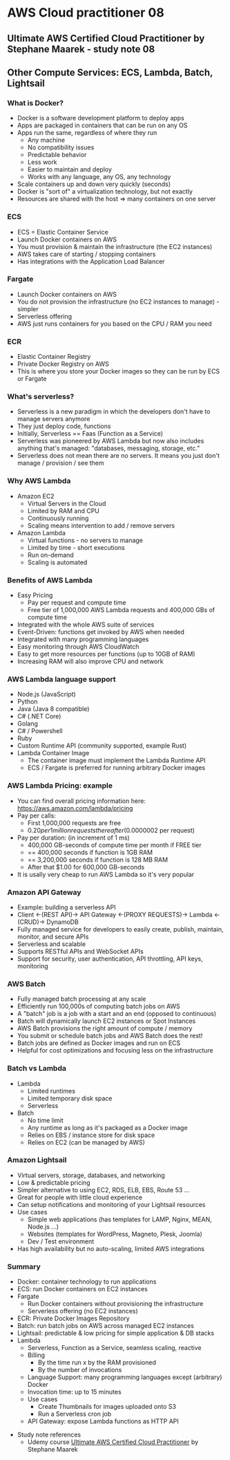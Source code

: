 # AWS Cloud practitioner 08

## Ultimate AWS Certified Cloud Practitioner by Stephane Maarek - study note 08

## Other Compute Services: ECS, Lambda, Batch, Lightsail

### What is Docker?
* Docker is a software development platform to deploy apps
* Apps are packaged in containers that can be run on any OS
* Apps run the same, regardless of where they run
  * Any machine
  * No compatibility issues
  * Predictable behavior
  * Less work
  * Easier to maintain and deploy
  * Works with any language, any OS, any technology
* Scale containers up and down very quickly (seconds)
* Docker is "sort of" a virtualization technology, but not exactly
* Resources are shared with the host => many containers on one server

### ECS
* ECS = Elastic Container Service
* Launch Docker containers on AWS
* You must provision & maintain the infrastructure (the EC2 instances)
* AWS takes care of starting / stopping containers
* Has integrations with the Application Load Balancer

### Fargate
* Launch Docker containers on AWS
* You do not provision the infrastructure (no EC2 instances to manage) - simpler
* Serverless offering
* AWS just runs containers for you based on the CPU / RAM you need

### ECR
* Elastic Container Registry
* Private Docker Registry on AWS
* This is where you store your Docker images so they can be run by ECS or Fargate

### What's serverless?
* Serverless is a new paradigm in which the developers don't have to manage servers anymore
* They just deploy code, functions
* Initially, Serverless == Faas (Function as a Service)
* Serverless was pioneered by AWS Lambda but now also includes anything that's managed: "databases, messaging, storage, etc."
* Serverless does not mean there are no servers. It means you just don't manage / provision / see them
 
### Why AWS Lambda
* Amazon EC2
  * Virtual Servers in the Cloud
  * Limited by RAM and CPU
  * Continuously running
  * Scaling means intervention to add / remove servers
* Amazon Lambda
  * Virtual functions - no servers to manage
  * Limited by time - short executions
  * Run on-demand
  * Scaling is automated

### Benefits of AWS Lambda
* Easy Pricing
  * Pay per request and compute time
  * Free tier of 1,000,000 AWS Lambda requests and 400,000 GBs of compute time
* Integrated with the whole AWS suite of services
* Event-Driven: functions get invoked by AWS when needed
* Integrated with many programming languages
* Easy monitoring through AWS CloudWatch
* Easy to get more resources per functions (up to 10GB of RAM)
* Increasing RAM will also improve CPU and network

### AWS Lambda language support
* Node.js (JavaScript)
* Python
* Java (Java 8 compatible)
* C# (.NET Core)
* Golang
* C# / Powershell
* Ruby
* Custom Runtime API (community supported, example Rust)
* Lambda Container Image
  * The container image must implement the Lambda Runtime API
  * ECS / Fargate is preferred for running arbitrary Docker images

### AWS Lambda Pricing: example
* You can find overall pricing information here: https://aws.amazon.com/lambda/pricing
* Pay per calls:
  * First 1,000,000 requests are free
  * $0.20 per 1 million requests thereafter ($0.0000002 per request)
* Pay per duration: (in increment of 1 ms)
  * 400,000 GB-seconds of compute time per month if FREE tier
  * == 400,000 seconds if function is 1GB RAM
  * == 3,200,000 seconds if function is 128 MB RAM
  * After that $1.00 for 600,000 GB-seconds
* It is usally very cheap to run AWS Lambda so it's very popular

### Amazon API Gateway
* Example: building a serverless API
* Client <-(REST API)-> API Gateway <-(PROXY REQUESTS)-> Lambda <-(CRUD)-> DynamoDB
* Fully managed service for developers to easily create, publish, maintain, monitor, and secure APIs
* Serverless and scalable
* Supports RESTful APIs and WebSocket APIs
* Support for security, user authentication, API throttling, API keys, monitoring

### AWS Batch
* Fully managed batch processing at any scale
* Efficiently run 100,000s of computing batch jobs on AWS
* A "batch" job is a job with a start and an end (opposed to continuous)
* Batch will dynamically launch EC2 instances or Spot Instances
* AWS Batch provisions the right amount of compute / memory
* You submit or schedule batch jobs and AWS Batch does the rest!
* Batch jobs are defined as Docker images and run on ECS
* Helpful for cost optimizations and focusing less on the infrastructure

### Batch vs Lambda
* Lambda
  * Limited runtimes
  * Limited temporary disk space
  * Serverless
* Batch
  * No time limit
  * Any runtime as long as it's packaged as a Docker image
  * Relies on EBS / instance store for disk space
  * Relies on EC2 (can be managed by AWS)

### Amazon Lightsail
* Virtual servers, storage, databases, and networking
* Low & predictable pricing
* Simpler alternative to using EC2, RDS, ELB, EBS, Route 53 ...
* Great for people with little cloud experience
* Can setup notifications and monitoring of your Lightsail resources
* Use cases
  * Simple web applications (has templates for LAMP, Nginx, MEAN, Node.js ...)
  * Websites (templates for WordPress, Magneto, Plesk, Joomla)
  * Dev / Test environment
* Has high availability but no auto-scaling, limited AWS integrations

### Summary
* Docker: container technology to run applications
* ECS: run Docker containers on EC2 instances
* Fargate
  * Run Docker containers without provisioning the infrastructure
  * Serverless offering (no EC2 instances)
* ECR: Private Docker Images Repository
* Batch: run batch jobs on AWS across managed EC2 instances
* Lightsail: predictable & low pricing for simple application & DB stacks
* Lambda
  * Serverless, Function as a Service, seamless scaling, reactive
  * Billing
    * By the time run x by the RAM provisioned
    * By the number of invocations
  * Language Support: many programming languages except (arbitrary) Docker
  * Invocation time: up to 15 minutes
  * Use cases
    * Create Thumbnails for images uploaded onto S3
    * Run a Serverless cron job
  * API Gateway: expose Lambda functions as HTTP API  

- Study note references
  - Udemy course [Ultimate AWS Certified Cloud Practitioner](https://www.udemy.com/course/aws-certified-cloud-practitioner-new/) by Stephane Maarek
